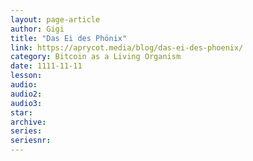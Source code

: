```yaml
---
layout: page-article
author: Gigi
title: "Das Ei des Phönix"
link: https://aprycot.media/blog/das-ei-des-phoenix/
category: Bitcoin as a Living Organism
date: 1111-11-11
lesson: 
audio: 
audio2: 
audio3: 
star: 
archive: 
series: 
seriesnr: 
---
```


